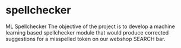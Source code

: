 # spellchecker
ML Spellchecker The objective of the project is to develop a machine learning based spellchecker module that would produce corrected suggestions for a misspelled token on our webshop SEARCH bar.
